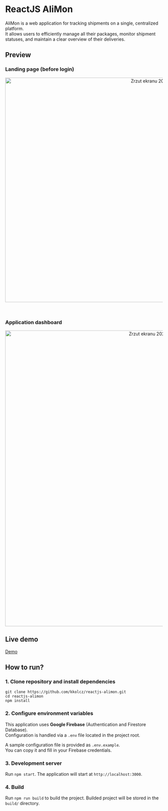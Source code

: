 # ReactJS AliMon

AliMon is a web application for tracking shipments on a single, centralized platform.  
It allows users to efficiently manage all their packages, monitor shipment statuses, and maintain a clear overview of their deliveries.

## Preview

### Landing page (before login)

<p align="center">
  <img width="1013" height="715" alt="Zrzut ekranu 2025-10-15 01:43:33" src="https://github.com/user-attachments/assets/2cb6f51c-7bd1-49f2-b3c5-3fa8bbdf0bb7" />
</p>

<br/>

### Application dashboard

<p align="center">
  <img width="998" height="942" alt="Zrzut ekranu 2025-10-15 01:46:41" src="https://github.com/user-attachments/assets/93b6f7a4-fcc3-41d5-bdbc-73b1c7624a33" />
</p>

## Live demo

[Demo](https://reactjs-alimon.netlify.app)

## How to run?

### 1. Clone repository and install dependencies

```
git clone https://github.com/kkolcz/reactjs-alimon.git
cd reactjs-alimon
npm install
```

### 2. Configure environment variables

This application uses **Google Firebase** (Authentication and Firestore Database).  
Configuration is handled via a `.env` file located in the project root.

A sample configuration file is provided as `.env.example`.  
You can copy it and fill in your Firebase credentials.

### 3. Development server

Run `npm start`.
The application will start at `http://localhost:3000`.

### 4. Build

Run `npm run build` to build the project.
Builded project will be stored in the `build/` directory.
